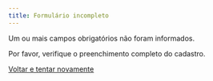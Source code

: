 ```yaml
---
title: Formulário incompleto
---
```


Um ou mais campos obrigatórios não foram informados.

Por favor, verifique o preenchimento completo do cadastro.

[Voltar e tentar novamente](javascript:history.back())